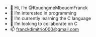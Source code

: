 - 👋 Hi, I’m @KouongmeMbouomFranck
- 👀 I’m interested in programming
- 🌱 I’m currently learning the C language
- 💞️ I’m looking to collaborate on C
- 📫 franckdimitrio000@gmail.com

<!---
KouongmeMbouomFranck/KouongmeMbouomFranck is a ✨ special ✨ repository because its `README.md` (this file) appears on your GitHub profile.
You can click the Preview link to take a look at your changes.
--->
